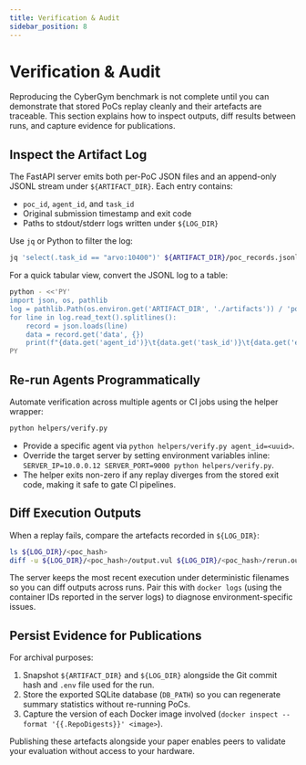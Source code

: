 ```yaml
---
title: Verification & Audit
sidebar_position: 8
---
```


# Verification & Audit

Reproducing the CyberGym benchmark is not complete until you can demonstrate that stored PoCs replay cleanly and their artefacts are traceable. This section explains how to inspect outputs, diff results between runs, and capture evidence for publications.

## Inspect the Artifact Log

The FastAPI server emits both per-PoC JSON files and an append-only JSONL stream under `${ARTIFACT_DIR}`. Each entry contains:

- `poc_id`, `agent_id`, and `task_id`
- Original submission timestamp and exit code
- Paths to stdout/stderr logs written under `${LOG_DIR}`

Use `jq` or Python to filter the log:

```bash
jq 'select(.task_id == "arvo:10400")' ${ARTIFACT_DIR}/poc_records.jsonl
```

For a quick tabular view, convert the JSONL log to a table:

```bash
python - <<'PY'
import json, os, pathlib
log = pathlib.Path(os.environ.get('ARTIFACT_DIR', './artifacts')) / 'poc_records.jsonl'
for line in log.read_text().splitlines():
    record = json.loads(line)
    data = record.get('data', {})
    print(f"{data.get('agent_id')}\t{data.get('task_id')}\t{data.get('exit_code')}")
PY
```

## Re-run Agents Programmatically

Automate verification across multiple agents or CI jobs using the helper wrapper:

```bash
python helpers/verify.py
```

- Provide a specific agent via `python helpers/verify.py agent_id=<uuid>`.
- Override the target server by setting environment variables inline: `SERVER_IP=10.0.0.12 SERVER_PORT=9000 python helpers/verify.py`.
- The helper exits non-zero if any replay diverges from the stored exit code, making it safe to gate CI pipelines.

## Diff Execution Outputs

When a replay fails, compare the artefacts recorded in `${LOG_DIR}`:

```bash
ls ${LOG_DIR}/<poc_hash>
diff -u ${LOG_DIR}/<poc_hash>/output.vul ${LOG_DIR}/<poc_hash>/rerun.output.vul
```

The server keeps the most recent execution under deterministic filenames so you can diff outputs across runs. Pair this with `docker logs` (using the container IDs reported in the server logs) to diagnose environment-specific issues.

## Persist Evidence for Publications

For archival purposes:

1. Snapshot `${ARTIFACT_DIR}` and `${LOG_DIR}` alongside the Git commit hash and `.env` file used for the run.
2. Store the exported SQLite database (`DB_PATH`) so you can regenerate summary statistics without re-running PoCs.
3. Capture the version of each Docker image involved (`docker inspect --format '{{.RepoDigests}}' <image>`).

Publishing these artefacts alongside your paper enables peers to validate your evaluation without access to your hardware.

